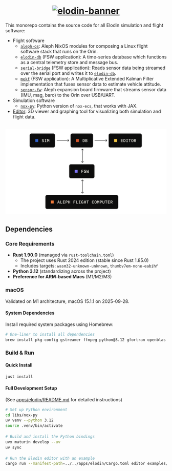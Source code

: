 <h1 align="center">
  <a href="https://www.elodin.systems/">
    <img alt="elodin-banner" src="https://assets.elodin.systems/assets/elodin-banner.png">
  </a>
</h1>

This monorepo contains the source code for all Elodin simulation and flight software:

- Flight software
  - [`aleph-os`](./images/aleph): Aleph NixOS modules for composing a Linux flight software stack that runs on the Orin.
  - [`elodin-db`](./libs/db) (FSW application): A time-series database which functions as a central telemetry store and message bus.
  - [`serial-bridge`](./fsw/serial-bridge) (FSW application): Reads sensor data being streamed over the serial port and writes it to [`elodin-db`](./libs/db).
  - [`mekf`](./fsw/mekf) (FSW application): A Multiplicative Extended Kalman Filter implementation that fuses sensor data to estimate vehicle attitude.
  - [`sensor-fw`](./fsw/sensor-fw): Aleph expansion board firmware that streams sensor data (IMU, mag, baro) to the Orin over USB/UART.
- Simulation software
  - [`nox-py`](./libs/nox-py): Python version of `nox-ecs`, that works with JAX.
- [Editor](./apps/elodin): 3D viewer and graphing tool for visualizing both simulation and flight data.

<h2 align="center">
  <a href="https://www.elodin.systems/">
    <img alt="elodin-stack" src="assets/elodin-stack.png">
  </a>
</h2>

## Dependencies

### Core Requirements
- **Rust 1.90.0** (managed via `rust-toolchain.toml`)
  - The project uses Rust 2024 edition (stable since Rust 1.85.0)
  - Includes targets: `wasm32-unknown-unknown`, `thumbv7em-none-eabihf`
- **Python 3.12** (standardizing across the project)
- **Preference for ARM-based Macs** (M1/M2/M3)

### macOS

Validated on M1 architecture, macOS 15.1.1 on 2025-09-28.

#### System Dependencies
Install required system packages using Homebrew:

```sh
# One-liner to install all dependencies
brew install pkg-config gstreamer ffmpeg python@3.12 gfortran openblas uv
```

### Build & Run

#### Quick Install
```sh
just install
```

#### Full Development Setup
(See [apps/elodin/README.md](apps/elodin/README.md) for detailed instructions)

```sh
# Set up Python environment
cd libs/nox-py
uv venv --python 3.12
source .venv/bin/activate

# Build and install the Python bindings
uvx maturin develop --uv
uv sync

# Run the Elodin editor with an example
cargo run --manifest-path=../../apps/elodin/Cargo.toml editor examples/three-body.py
```
